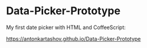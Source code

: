 # Data-Picker-Prototype
My first date picker with HTML and CoffeeScript:

https://antonkartashov.github.io/Data-Picker-Prototype
